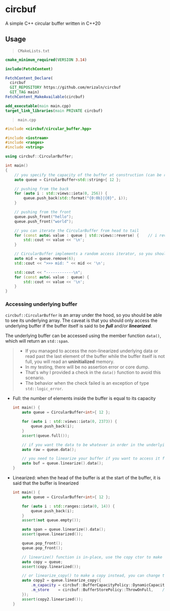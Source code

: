 # circbuf

A simple C++ circular buffer written in C++20

## Usage

> `CMakeLists.txt`

```cmake
cmake_minimum_required(VERSION 3.14)

include(FetchContent)

FetchContent_Declare(
  circbuf
  GIT_REPOSITORY https://github.com/mrizaln/circbuf
  GIT_TAG main)
FetchContent_MakeAvailable(circbuf)

add_executable(main main.cpp)
target_link_libraries(main PRIVATE circbuf)
```

> `main.cpp`

```cpp
#include <circbuf/circular_buffer.hpp>

#include <iostream>
#include <ranges>
#include <string>

using circbuf::CircularBuffer;

int main()
{
    // you specify the capacity of the buffer at construction (can be resized later)
    auto queue = CircularBuffer<std::string>{ 12 };

    // pushing from the back
    for (auto i : std::views::iota(0, 256)) {
        queue.push_back(std::format("{0:0b}|{0}", i));
    }

    // pushing from the front
    queue.push_front("hello");
    queue.push_front("world");

    // you can iterate the CircularBuffer from head to tail
    for (const auto& value : queue | std::views::reverse) {    // i reverse the iterator here
        std::cout << value << '\n';
    }

    // CircularBuffer implements a random access iterator, so you should be able to access it like an array
    auto mid = queue.remove(6);
    std::cout << ">>> mid: " << mid << '\n';

    std::cout << "------------\n";
    for (const auto& value : queue) {
        std::cout << value << '\n';
    }
}
```

### Accessing underlying buffer

`circbuf::CircularBuffer` is an array under the hood, so you should be able to see its underlying array. The caveat is that you should only access the underlying buffer if the buffer itself is said to be **_full_** and/or **_linearized_**.

The underlying buffer can be accessed using the member function `data()`, which will return an `std::span`.

> - If you managed to access the non-linearized underlying data or read past the last element of the buffer while the buffer itself is not full, you will read an **uninitialized** memory.
> - In my testing, there will be no assertion error or core dump.
> - That's why I provided a check in the `data()` function to avoid this scenario.
> - The behavior when the check failed is an exception of type `std::logic_error`.

- Full: the number of elements inside the buffer is equal to its capacity

  ```cpp
  int main() {
      auto queue = CircularBuffer<int>{ 12 };

      for (auto i : std::views::iota(0, 2373)) {
          queue.push_back(i);
      }
      assert(queue.full());

      // if you want the data to be whatever in order in the underlying buffer, then just skip linearize
      auto raw = queue.data();

      // you need to linearize your buffer if you want to access it from head to tail
      auto buf = queue.linearize().data();
  }
  ```

- Linearized: when the head of the buffer is at the start of the buffer, it is said that the buffer is linearized

  ```cpp
  int main() {
      auto queue = CircularBuffer<int>{ 12 };

      for (auto i : std::ranges::iota(0, 14)) {
          queue.push_back(i);
      }
      assert(not queue.empty());

      auto span = queue.linearize().data();
      assert(queue.linearized());

      queue.pop_front();
      queue.pop_front();

      // linearize() function is in-place, use the copy ctor to make a copy instead (policy inherited)
      auto copy = queue;
      assert(copy.linearized());

      // or linearize_copy() to make a copy instead, you can change the policy here
      auto copy2 = queue.linearize_copy({
          .m_capacity = circbuf::BufferCapacityPolicy::DynamicCapacity,
          .m_store    = circbuf::BufferStorePolicy::ThrowOnFull,    // doesn't matter
      });
      assert(copy2.linearized());
  }
  ```
